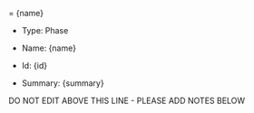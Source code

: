 = {name}

* Type: Phase

* Name: {name}

* Id: {id}

* Summary: {summary}

DO NOT EDIT ABOVE THIS LINE - PLEASE ADD NOTES BELOW

